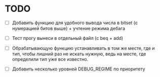 # TODO

- [ ] Добавить функцию для удобного вывода числа в bitset (с нумерацией битов выше) + учтение режима дебага
- [ ] Тест прогу вынеси в отдельный файл (c beq + add)

- [ ] Обрабатывающую функцию устанавливать в том же месте, где и тип, чтобы лишний раз не искать нужную, ведь на месте, где определили тип уже все известно.

- [ ] Добавить несколько уровней DEBUG_REGIME по приоритету
